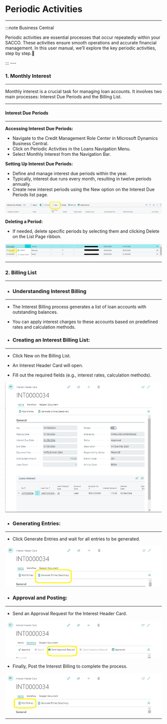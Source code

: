 # Periodic Activities
---
:::note Business Central
<div class="container">
    <div class="custom-note">
        <p>Periodic activities are essential processes that occur repeatedly within your SACCO. These activities ensure smooth operations and accurate financial management. In this user manual, we’ll explore the key periodic activities, step by step.🤗</p>
    </div>
</div>
:::
---

### 1. Monthly Interest
---

Monthly interest is a crucial task for managing loan accounts. It involves two main processes: Interest Due Periods and the Billing List.

---
#### Interest Due Periods
---

**Accessing Interest Due Periods:**
- Navigate to the Credit Management Role Center in Microsoft Dynamics Business Central.
- Click on Periodic Activities in the Loans Navigation Menu.
- Select Monthly Interest from the Navigation Bar.

**Setting Up Interest Due Periods:**
- Define and manage interest due periods within the year.
- Typically, interest due runs every month, resulting in twelve periods annually.
- Create new interest periods using the New option on the Interest Due Periods list page.

![alt text](image-2.png)

**Deleting a Period:**
- If needed, delete specific periods by selecting them and clicking Delete on the List Page ribbon.

![alt text](image-1.png)

---
### 2. Billing List
---

- ### Understanding Interest Billing
---
- The Interest Billing process generates a list of loan accounts with outstanding balances.
- You can apply interest charges to these accounts based on predefined rates and calculation methods.

- ### Creating an Interest Billing List:
---
- Click New on the Billing List.

- An Interest Header Card will open.
- Fill out the required fields (e.g., interest rates, calculation methods).

![alt text](image-3.png)

- ### Generating Entries:
---
- Click Generate Entries and wait for all entries to be generated.

![alt text](image-4.png)

- ### Approval and Posting:
---
- Send an Approval Request for the Interest Header Card.

![alt text](image-5.png)

- Finally, Post the Interest Billing to complete the process.

![alt text](image-6.png)

---
